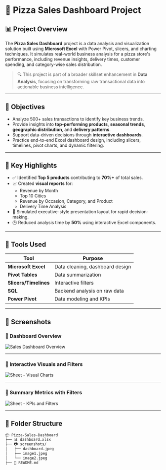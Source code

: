 # 🍕 Pizza Sales Dashboard Project

## 📊 Project Overview

The **Pizza Sales Dashboard** project is a data analysis and visualization solution built using **Microsoft Excel** with Power Pivot, slicers, and charting techniques. It simulates real-world business analysis for a pizza store's performance, including revenue insights, delivery times, customer spending, and category-wise sales distribution.

> 🔍 This project is part of a broader skillset enhancement in **Data Analysis**, focusing on transforming raw transactional data into actionable business intelligence.

---

## 🎯 Objectives

- Analyze 500+ sales transactions to identify key business trends.
- Provide insights into **top-performing products**, **seasonal trends**, **geographic distribution**, and **delivery patterns**.
- Support data-driven decisions through **interactive dashboards**.
- Practice end-to-end Excel dashboard design, including slicers, timelines, pivot charts, and dynamic filtering.

---

## 📌 Key Highlights

- ✅ Identified **Top 5 products** contributing to **70%+** of total sales.
- 📈 Created **visual reports** for:
  - Revenue by Month
  - Top 10 Cities
  - Revenue by Occasion, Category, and Product
  - Delivery Time Analysis
- 🧠 Simulated executive-style presentation layout for rapid decision-making.
- 🕒 Reduced analysis time by **50%** using interactive Excel components.

---

## 🧰 Tools Used

| Tool                | Purpose                          |
|---------------------|----------------------------------|
| **Microsoft Excel** | Data cleaning, dashboard design  |
| **Pivot Tables**    | Data summarization               |
| **Slicers/Timelines**| Interactive filters              |
| **SQL**             | Backend analysis on raw data     |
| **Power Pivot**     | Data modeling and KPIs           |

---

## 📸 Screenshots

### 📌 Dashboard Overview
![Sales Dashboard Overview](dashboard.jpeg)

---

### 📌 Interactive Visuals and Filters
![Sheet - Visual Charts](image1.jpeg)

---

### 📌 Summary Metrics with Filters
![Sheet - KPIs and Filters](image2.jpeg)

---

## 📁 Folder Structure

```bash
📦 Pizza-Sales-Dashboard
├── 📊 dashboard.xlsx
├── 📷 screenshots/
│   ├── dashboard.jpeg
│   ├── image1.jpeg
│   └── image2.jpeg
├── 📄 README.md
